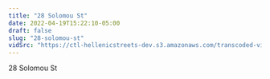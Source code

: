 ```yaml
---
title: "28 Solomou St"
date: 2022-04-19T15:22:10-05:00
draft: false
slug: "28-solomou-st"
vidSrc: "https://ctl-hellenicstreets-dev.s3.amazonaws.com/transcoded-videos/28%20Solomou%20St.%20-%2013%20Solomou%20St-.mp4"
---
```


28 Solomou St
